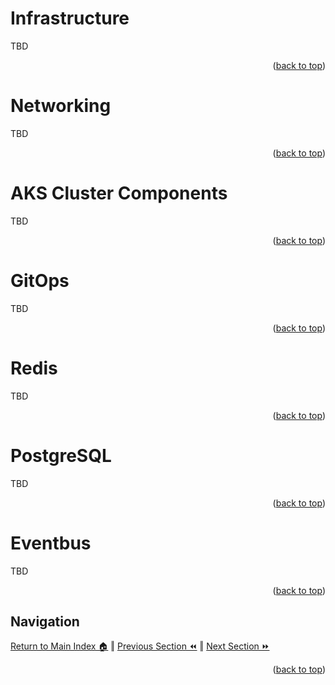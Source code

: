 Infrastructure
============
TBD
<p align="right">(<a href="#readme-top">back to top</a>)</p>

Networking
============
TBD
<p align="right">(<a href="#readme-top">back to top</a>)</p>

AKS Cluster Components
============
TBD
<p align="right">(<a href="#readme-top">back to top</a>)</p>

GitOps
============
TBD
<p align="right">(<a href="#readme-top">back to top</a>)</p>

Redis
============
TBD
<p align="right">(<a href="#readme-top">back to top</a>)</p>

PostgreSQL
============
TBD
<p align="right">(<a href="#readme-top">back to top</a>)</p>

Eventbus
============
TBD
<p align="right">(<a href="#readme-top">back to top</a>)</p>

## Navigation

[Return to Main Index 🏠](../README.md) ‖
[Previous Section ⏪](./prerequisites.md) ‖ [Next Section ⏩](./build.md)
<p align="right">(<a href="#readme-top">back to top</a>)</p>